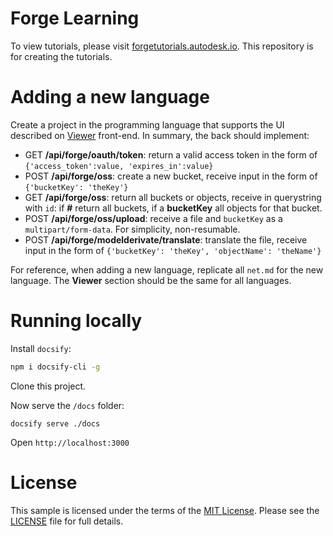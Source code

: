 # Forge Learning

To view tutorials, please visit [forgetutorials.autodesk.io](http://forgetutorials.autodesk.io). This repository is for creating the tutorials.

# Adding a new language

Create a project in the programming language that supports the UI described on [Viewer](/viewer/readme.md) front-end. In summary, the back should implement:

 - GET **/api/forge/oauth/token**: return a valid access token in the form of `{'access_token':value, 'expires_in':value}`
 - POST **/api/forge/oss**: create a new bucket, receive input in the form of `{'bucketKey': 'theKey'}`
 - GET **/api/forge/oss**: return all buckets or objects, receive in querystring with `id`: if **#** return all buckets, if a **bucketKey** all objects for that bucket.
 - POST **/api/forge/oss/upload**: receive a file and `bucketKey` as a `multipart/form-data`. For simplicity, non-resumable.
 - POST **/api/forge/modelderivate/translate**: translate the file, receive input in the form of `{'bucketKey': 'theKey', 'objectName': 'theName'}`

For reference, when adding a new language, replicate all `net.md` for the new language. The **Viewer** section should be the same for all languages.

# Running locally

Install `docsify`:

```bash
npm i docsify-cli -g
```

Clone this project.

Now serve the `/docs` folder:

```
docsify serve ./docs
```

Open `http://localhost:3000`

# License

This sample is licensed under the terms of the [MIT License](http://opensource.org/licenses/MIT). Please see the [LICENSE](LICENSE) file for full details.